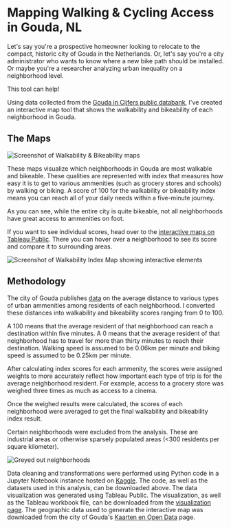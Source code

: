 # Mapping Walking & Cycling Access in Gouda, NL
Let's say you're a prospective homeowner looking to relocate to the compact, historic city of Gouda in the Netherlands. Or, let's say you're a city administrator who wants to know where a new bike path should be installed. Or maybe you're a researcher analyzing urban inequality on a neighborhood level.

This tool can help!

Using data collected from the [Gouda in Cijfers public databank](https://gouda.incijfers.nl/), I've created an interactive map tool that shows the walkability and bikeability of each neighborhood in Gouda.

## The Maps
![Screenshot of Walkability & Bikeability maps](https://github.com/user-attachments/assets/1a7287d5-5954-4ec6-b9cb-4c077574f101)

These maps visualize which neighborhoods in Gouda are most walkable and bikeable. These qualities are represented with index that measures how easy it is to get to various ammenities (such as grocery stores and schools) by walking or biking. A score of 100 for the walkability or bikeability index means you can reach all of your daily needs within a five-minute journey.

As you can see, while the entire city is quite bikeable, not all neighborhoods have great access to ammenities on foot.

If you want to see individual scores, head over to the [interactive maps on Tableau Public](https://public.tableau.com/views/GoudaWalkabilityandBikeability/GoudaAccessibilityIndices?:language=en-US&:sid=&:redirect=auth&:display_count=n&:origin=viz_share_link). There you can hover over a neighborhood to see its score and compare it to surrounding areas.

![Screenshot of Walkability Index Map showing interactive elements](https://github.com/user-attachments/assets/e8f9d4e6-6642-4720-be37-4735d9c0c068)

## Methodology
The city of Gouda publishes [data](https://gouda.incijfers.nl/) on the average distance to various types of urban ammenities among residents of each neighborhood. I converted these distances into walkability and bikeability scores ranging from 0 to 100. 

A 100 means that the average resident of that neighborhood can reach a destination within five minutes. A 0 means that the average resident of that neighborhood has to travel for more than thirty minutes to reach their destination. Walking speed is assumed to be 0.06km per minute and biking speed is assumed to be 0.25km per minute.

After calculating index scores for each ammenity, the scores were assigned weights to more accurately reflect how important each type of trip is for the average neighborhood resident. For example, access to a grocery store was weighed three times as much as access to a cinema.

Once the weighed results were calculated, the scores of each neighborhood were averaged to get the final walkability and bikeability index result.

Certain neighborhoods were excluded from the analysis. These are industrial areas or otherwise sparsely populated areas (<300 residents per square kilometer).

![Greyed out neighborhoods](https://github.com/user-attachments/assets/3429b5f0-34ba-4d57-840e-4f49348ba316)

Data cleaning and transformations were performed using Python code in a Jupyter Notebook instance hosted on [Kaggle](https://www.kaggle.com/). The code, as well as the datasets used in this analysis, can be downloaded above. The data visualization was generated using Tableau Public. The visualization, as well as the Tableau workbook file, can be downloaded from the [visualization page](https://public.tableau.com/views/GoudaWalkabilityandBikeability/GoudaAccessibilityIndices?:language=en-US&:sid=&:redirect=auth&:display_count=n&:origin=viz_share_link). The geographic data used to generate the interactive map was downloaded from the city of Gouda's [Kaarten en Open Data](https://gis.gouda.nl/portal/page/kaarten-en-open-data;jsessionid=3CF4B18E2D748B2B707DF3DDB388ABC4) page.
